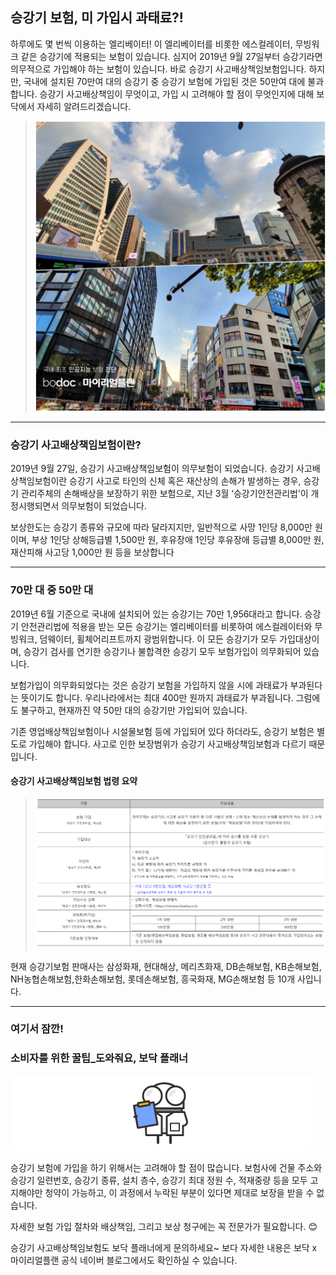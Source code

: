 ## 승강기 보험, 미 가입시 과태료?!
	
하루에도 몇 번씩 이용하는 엘리베이터! 이 엘리베이터를 비롯한 에스컬레이터, 무빙워크 같은 승강기에 적용되는 보험이 있습니다. 심지어 2019년 9월 27일부터 승강기라면 의무적으로 가입해야 하는 보험이 있습니다. 바로 승강기 사고배상책임보험입니다. 하지만, 국내에 설치된 70만여 대의 승강기 중 승강기 보험에 가입된 것은 50만여 대에 불과합니다. 승강기 사고배상책임이 무엇이고, 가입 시 고려해야 할 점이 무엇인지에 대해 보닥에서 자세히 알려드리겠습니다.


> ![alt img](https://raw.githubusercontent.com/aijinet/doctor-contents/master/contents/201911/191125/contents1.png)



---------------------------------------
### 승강기 사고배상책임보험이란?

2019년 9월 27일, 승강기 사고배상책임보험이 의무보험이 되었습니다. 승강기 사고배상책임보험이란 승강기 사고로 타인의 신체 혹은 재산상의 손해가 발생하는 경우, 승강기 관리주체의 손해배상을 보장하기 위한 보험으로, 지난 3월 ‘승강기안전관리법’이 개정시행되면서 의무보험이 되었습니다.

보상한도는 승강기 종류와 규모에 따라 달라지지만, 일반적으로 사망 1인당 8,000만 원이며, 부상 1인당 상해등급별 1,500만 원, 후유장애 1인당 후유장애 등급별 8,000만 원, 재산피해 사고당 1,000만 원 등을 보상합니다



---------------------------------------
### 70만 대 중 50만 대

2019년 6월 기준으로 국내에 설치되어 있는 승강기는 70만 1,956대라고 합니다. 승강기 안전관리법에 적용을 받는 모든 승강기는 엘리베이터를 비롯하여 에스컬레이터와 무빙워크, 덤웨이터, 휠체어리프트까지 광범위합니다. 이 모든 승강기가 모두 가입대상이며, 승강기 검사를 연기한 승강기나 불합격한 승강기 모두 보험가입이 의무화되어 있습니다.

보험가입이 의무화되었다는 것은 승강기 보험을 가입하지 않을 시에 과태료가 부과된다는 뜻이기도 합니다. 우리나라에서는 최대 400만 원까지 과태료가 부과됩니다. 그럼에도 불구하고, 현재까진 약 50만 대의 승강기만 가입되어 있습니다.

기존 영업배상책임보험이나 시설물보험 등에 가입되어 있다 하더라도, 승강기 보험은 별도로 가입해야 합니다. 사고로 인한 보장범위가 승강기 사고배상책임보험과 다르기 때문입니다.

#### 승강기 사고배상책임보험 법령 요약

> ![alt img](https://raw.githubusercontent.com/aijinet/doctor-contents/master/contents/201911/191125/contents2.png)

현재 승강기보험 판매사는 삼성화재, 현대해상, 메리츠화재, DB손해보험, KB손해보험, NH농협손해보험,한화손해보험, 롯데손해보험, 흥국화재, MG손해보험 등 10개 사입니다.


---------------------------------------
### 여기서 잠깐! 
### 소비자를 위한 꿀팁_도와줘요, 보닥 플래너
![alt img](https://raw.githubusercontent.com/aijinet/doctor-contents/master/contents/201911/191125/img03.png)

승강기 보험에 가입을 하기 위해서는 고려해야 할 점이 많습니다. 보험사에 건물 주소와 승강기 일련번호, 승강기 종류, 설치 층수, 승강기 최대 정원 수, 적재중량 등을 모두 고지해야만 청약이 가능하고, 이 과정에서 누락된 부분이 있다면 제대로 보장을 받을 수 없습니다.

자세한 보험 가입 절차와 배상책임, 그리고 보상 청구에는 꼭 전문가가 필요합니다. 😊

승강기 사고배상책임보험도 보닥 플래너에게 문의하세요~
보다 자세한 내용은 보닥 x 마이리얼플랜 공식 네이버 블로그에서도 확인하실 수 있습니다.